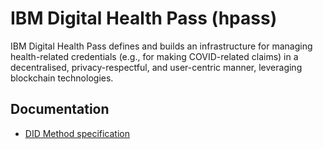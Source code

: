 # IBM Digital Health Pass (hpass)

IBM Digital Health Pass defines and builds an infrastructure for managing health-related credentials (e.g., for making COVID-related claims) in a decentralised, privacy-respectful, and user-centric manner, leveraging blockchain technologies.

## Documentation

- [DID Method specification](https://github.com/IBM/hpass/blob/main/doc/did-spec.md)
